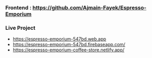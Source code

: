 ### Frontend : <https://github.com/Ajmain-Fayek/Espresso-Emporium>

### Live Project

- <https://espresso-emporium-547bd.web.app>
- <https://espresso-emporium-547bd.firebaseapp.com/>
- <https://espresso-emporium-coffee-store.netlify.app/>